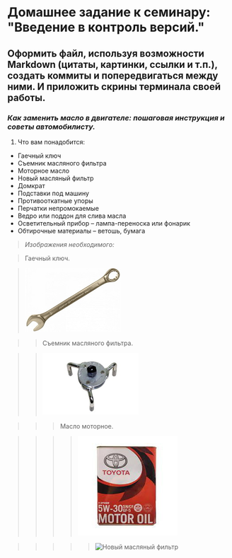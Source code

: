 # Домашнее задание к семинару: "Введение в контроль версий."

## Оформить файл, используя возможности Markdown (цитаты, картинки, ссылки и т.п.), создать коммиты и попередвигаться между ними. И приложить скрины терминала своей работы.

### ***Как заменить масло в двигателе: пошаговая инструкция и советы автомобилисту.***

1. Что вам понадобится:

- Гаечный ключ
- Съемник масляного фильтра
- Моторное масло
- Новый масляный фильтр
- Домкрат
- Подставки под машину
- Противооткатные упоры
- Перчатки непромокаемые
- Ведро или поддон для слива масла
- Осветительный прибор – лампа-переноска или фонарик
- Обтирочные материалы – ветошь, бумага

>*Изображения необходимого:*

>Гаечный ключ.

>![гаечный ключ](/wrench.jpg) 

>>Съемник масляного фильтра.

>>![Съемник масляного фильтра](/filter_puller.jpeg)

>>>Масло моторное.

>>>>![Масло моторное](/motor_oil.jpg)


>>>>>![Новый масляный фильтр](https://ir.ozone.ru/s3/multimedia-4/c1000/6055644700.jpg)